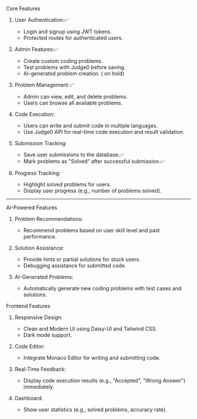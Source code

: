  Core Features
1. User Authentication:✅

   - Login and signup using JWT tokens.
   - Protected routes for authenticated users.

2. Admin Features:✅

   - Create custom coding problems.
   - Test problems with Judge0 before saving.
   - AI-generated problem creation. ( on hold)

3. Problem Management:✅

   - Admin can view, edit, and delete problems.
   - Users can browse all available problems.

4. Code Execution:

   - Users can write and submit code in multiple languages.
   - Use Judge0 API for real-time code execution and result validation.

5. Submission Tracking:

   - Save user submissions to the database.✅
   - Mark problems as "Solved" after successful submission.✅

6. Progress Tracking:

   - Highlight solved problems for users.
   - Display user progress (e.g., number of problems solved).

---
AI-Powered Features

1. Problem Recommendations:

   - Recommend problems based on user skill level and past performance.

2. Solution Assistance:

   - Provide hints or partial solutions for stuck users.
   - Debugging assistance for submitted code.



4. AI-Generated Problems:
   - Automatically generate new coding problems with test cases and solutions.


 Frontend Features

1. Responsive Design:

   - Clean and Modern UI using Daisy-UI and Tailwind CSS.
   - Dark mode support.

2. Code Editor:

   - Integrate Monaco Editor  for writing and submitting code.

3. Real-Time Feedback:

   - Display code execution results (e.g., "Accepted", "Wrong Answer") immediately.

4. Dashboard:

   - Show user statistics (e.g., solved problems, accuracy rate).